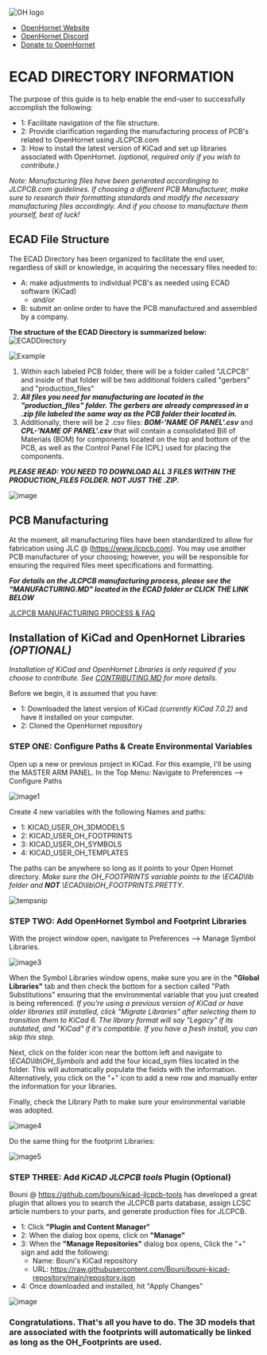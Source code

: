 ![OH logo](https://github.com/jrsteensen/OpenHornet/blob/master/images/Logo/open_hornet_horizontal_final.png)
* [OpenHornet Website](https://www.openhornet.com)
* [OpenHornet Discord](https://discord.gg/G5PA5ju)
* [Donate to OpenHornet](https://www.openhornet.com/campaigns/donate/)


# **ECAD DIRECTORY INFORMATION**

The purpose of this guide is to help enable the end-user to successfully accomplish the following:  
*   1:  Facilitate navigation of the file structure.
*   2:  Provide clarification regarding the manufacturing process of PCB's related to OpenHornet using JLCPCB.com
*   3:  How to install the latest version of KiCad and set up libraries associated with OpenHornet. _(optional, required only if you wish to contribute.)_

 _Note:  Manufacturing files have been generated accordinging to JLCPCB.com guidelines.  If choosing a different PCB Manufacturer, make sure to research their formatting standards and modify the necessary manufacturing files accordingly. And if you choose to manufacture them yourself, best of luck!_


## **ECAD File Structure**

The ECAD Directory has been organized to facilitate the end user, regardless of skill or knowledge, in acquiring the necessary files needed to: 
* A: make adjustments to individual PCB's as needed using ECAD software (KiCad)
     * _and/or_
* B: submit an online order to have the PCB manufactured and assembled by a company.


**The structure of the ECAD Directory is summarized below:**
![ECADDirectory](https://user-images.githubusercontent.com/81926396/217284277-7f479eaf-b9f7-42d4-a8a4-4733d370fc17.png)

![Example](https://user-images.githubusercontent.com/81926396/217283734-52928723-9077-4cdb-a5c9-113301aa7033.png)


1. Within each labeled PCB folder, there will be a folder called "JLCPCB" and inside of that folder will be two additional folders called "gerbers" and "production_files"
2. **_All files you need for manufacturing are located in the "production_files" folder.  The gerbers are already compressed in a .zip file labeled the same way as the PCB folder their located in._** 
3. Additionally, there will be 2 .csv files:  _**BOM-'NAME OF PANEL'.csv**_ and  _**CPL-'NAME OF PANEL'.csv**_ that will contain a consolidated Bill of Materials (BOM) for components located on the top and bottom of the PCB, as well as the Control Panel File (CPL)  used for placing the components.

***PLEASE READ:  YOU NEED TO DOWNLOAD ALL 3 FILES WITHIN THE PRODUCTION_FILES FOLDER.  NOT JUST THE .ZIP.***

![image](https://user-images.githubusercontent.com/81926396/236571455-adad3477-bb04-4a43-80ba-239d9185d7cf.png)


## **PCB Manufacturing**

At the moment, all manufacturing files have been standardized to allow for fabrication using JLC @ (https://www.jlcpcb.com).  You may use another PCB manufacturer of your choosing; however, you will be responsible for ensuring the required files meet specifications and formatting. 

***For details on the JLCPCB manufacturing process, please see the "MANUFACTURING.MD" located in the ECAD folder or CLICK THE LINK BELOW***

  [JLCPCB MANUFACTURING PROCESS & FAQ](MANUFACTURING.MD)

## **Installation of KiCad and OpenHornet Libraries _(OPTIONAL)_**

*Installation of KiCad and OpenHornet Libraries is only required if you choose to contribute.  See [CONTRIBUTING.MD](https://github.com/jrsteensen/OpenHornet/blob/v1.0.0-beta1/CONTRIBUTING.md) for more details.*

Before we begin, it is assumed that you have:
*  1:  Downloaded the latest version of KiCad _(currently KiCad 7.0.2)_ and have it installed on your computer.  
*  2:  Cloned the OpenHornet repository

### STEP ONE:  Configure Paths & Create Environmental Variables
Open up a new or previous project in KiCad.  For this example, I'll be using the MASTER ARM PANEL.  In the Top Menu: Navigate to Preferences --> Configure Paths

![image1](https://user-images.githubusercontent.com/81926396/215698270-9f4a21c0-954a-4cf2-9666-c6913cf2d084.png)

Create 4 new variables with the following Names and paths:
*  1:  KICAD_USER_OH_3DMODELS
*  2:  KICAD_USER_OH_FOOTPRINTS
*  3:  KICAD_USER_OH_SYMBOLS
*  4:  KICAD_USER_OH_TEMPLATES

The paths can be anywhere so long as it points to your Open Hornet directory.  _Make sure the OH_FOOTPRINTS variable points to the \ECAD\lib folder and **NOT** \ECAD\lib\OH_FOOTPRINTS.PRETTY_.

![tempsnip](https://user-images.githubusercontent.com/81926396/229943906-2367341a-c5ae-477b-9768-69fd16b918ba.png)

### STEP TWO:  Add OpenHornet Symbol and Footprint Libraries

With the project window open, navigate to Preferences --> Manage Symbol Libraries.

![image3](https://user-images.githubusercontent.com/81926396/229941950-e31f977d-aa23-40ff-ae82-249697b228db.png)

When the Symbol Libraries window opens, make sure you are in the **"Global Libraries"** tab and then check the bottom for a section called "Path Substitutions" ensuring that the environmental variable that you just created is being referenced.  _If you're using a previous version of KiCad or have older libraries still installed, click "Migrate Libraries" after selecting them to transition them to KiCad 6.  The library format will say "Legacy" if its outdated, and "KiCad" if it's compatible. If you have a fresh install, you can skip this step._

Next, click on the folder icon near the bottom left and navigate to  _\ECAD\lib\OH_Symbols_ and add the four kicad_sym files located in the folder.  This will automatically populate the fields with the information.  Alternatively, you click on the "+" icon to add a new row and manually enter the information for your libraries.  

Finally, check the Library Path to make sure your environmental variable was adopted.


![image4](https://user-images.githubusercontent.com/81926396/229943598-6e0ad0c5-3246-46d9-a987-4752934cada0.png)

Do the same thing for the footprint Libraries:

![image5](https://user-images.githubusercontent.com/81926396/229943449-f02c92c1-1529-4c4c-b9b3-f9b39ffe311b.png)

### STEP THREE:  Add ***KiCAD JLCPCB tools*** Plugin (Optional)
Bouni @ https://github.com/bouni/kicad-jlcpcb-tools has developed a great plugin that allows you to search the JLCPCB parts database, assign LCSC article numbers to your parts, and generate production files for JLCPCB.

*  1: Click **"Plugin and Content Manager"**
*  2: When the dialog box opens, click on **"Manage"**
*  3: When the **"Manage Repositories"** dialog box opens, Click the "+" sign and add the following:
    *  Name:  Bouni's KiCad repository
    *  URL:  https://raw.githubusercontent.com/Bouni/bouni-kicad-repository/main/repository.json
*  4: Once downloaded and installed, hit "Apply Changes"

![image](https://user-images.githubusercontent.com/81926396/217127559-052fe26c-a70d-4acf-93be-c1f66102bf7e.png)

### Congratulations. That's all you have to do.  The 3D models that are associated with the footprints will automatically be linked as long as the OH_Footprints are used.  


